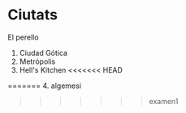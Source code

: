 # Ciutats
El perello
1. Ciudad Gótica
2. Metrópolis
3. Hell's Kitchen
<<<<<<< HEAD

=======
4. algemesi
>>>>>>> examen1
